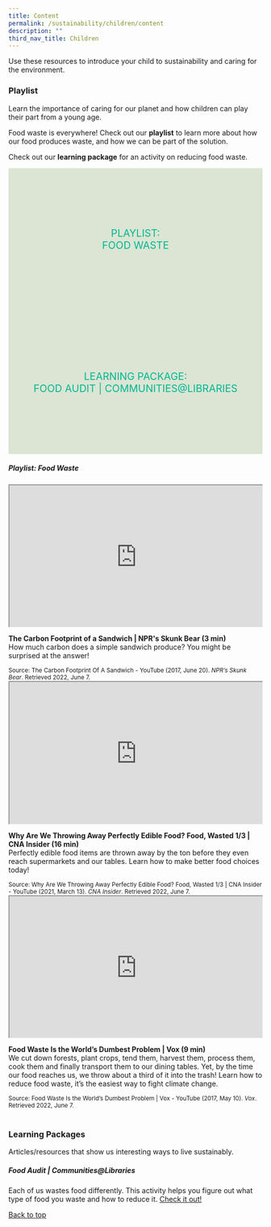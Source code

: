 ```yaml
---
title: Content
permalink: /sustainability/children/content
description: ""
third_nav_title: Children
---
```

<style type="text/css">
/* Links */
.content a { color: #322987; }
.content a:focus,
.content a:hover { color: #28216c; }

/* Button Outline */
.bp-button { padding-left: 1.5rem; padding-right: 1.5rem; }
.bp-button.is-primary-outline { border: 1px solid #322987; color: #322987; background-color: transparent; text-decoration: none; }
.bp-button.is-primary-outline:focus,
.bp-button.is-primary-outline:hover { border: 1px solid #322987; color: #cff2e8; background-color: #322987; text-decoration: none; }

/* Responsive Iframe */
.responsive-iframe { position: absolute; top: 0; left: 0; bottom: 0; right: 0; width: 100%; height: 100%; }
.responsive-iframe-container { position: relative; overflow: hidden; width: 100%; }
.responsive-iframe-container.ratio-16by9 { padding-top: 56.25%; }
.responsive-iframe-container.ratio-4by3 { padding-top: 75%; }
.responsive-iframe-container.ratio-3by2 { padding-top: 66.66%; }
.responsive-iframe-container.ratio-1by1 { padding-top: 100%; }

/* Click Box */
.clickbox { display: block; position: relative; width: 100%; padding-bottom: 56.25%; background-color: transparent; }
.clickbox span { padding: .5rem; }
.clickbox a { position: absolute; display: flex; width: 100%; height: 100%; align-items: center; justify-content: center; font-size: 1.25rem; text-align: center; text-decoration: none; text-transform: uppercase; }
.clickbox a:focus,
.clickbox a:hover { text-decoration: none; }

/* Mint Jade */
.clickbox.is-mint-jade { background-color: #dce5d3; color: #00b794; }
.clickbox.is-mint-jade a { color: #00b794; }
.clickbox.is-mint-jade a:focus,
.clickbox.is-mint-jade a:hover { background-color: #00b794; color: #dce5d3; }	
</style>

Use these resources to introduce your child to sustainability and caring for the environment.

<h3><b>Playlist</b></h3>
Learn the importance of caring for our planet and how children can play their part from a young age.

Food waste is everywhere! Check out our **playlist** to learn more about how our food produces waste, and how we can be part of the solution.

Check out our **learning package** for an activity on reducing food waste.

<div class="row is-multiline">
  <div class="col is-one-half">
    <div class="clickbox is-mint-jade">
      <a href="#playlist-foodwaste">
        <span>Playlist:<br>Food Waste</span>
      </a>
    </div>
  </div>
  <div class="col is-one-half">
    <div class="clickbox is-mint-jade">
      <a href="#lp-foodaudit">
        <span>Learning Package:<br>Food Audit | Communities@Libraries</span>
      </a>
    </div>
  </div>
  </div>


<h5 class="margin--bottom--lg" id="playlist-foodwaste"><b>Playlist: Food Waste</b></h5>

<div class="row is-multiline margin--bottom--lg">
  <div class="col is-two-fifths">
    <div class="responsive-iframe-container ratio-16by9">
      <iframe src="https://www.youtube.com/embed/jRQEi-C5GDg" class="responsive-iframe"></iframe>
    </div>
  </div>
  <div class="col is-three-fifths">
    <p><b class="has-text-indigo">The Carbon Footprint of a Sandwich | NPR's Skunk Bear (3 min) </b><br>
How much carbon does a simple sandwich produce? You might be surprised at the answer!</p>
   <small>Source: The Carbon Footprint Of A Sandwich - YouTube (2017, June 20). <i>NPR’s Skunk Bear</i>. Retrieved 2022, June 7.</small>
  </div>
</div>

<div class="row is-multiline margin--bottom--lg">
  <div class="col is-two-fifths">
    <div class="responsive-iframe-container ratio-16by9">
      <iframe src="https://www.youtube.com/embed/cKjnKcCKve8" class="responsive-iframe"></iframe>
    </div>
  </div>
  <div class="col is-three-fifths">
<p><b class="has-text-indigo">Why Are We Throwing Away Perfectly Edible Food? Food, Wasted 1/3 | CNA Insider (16 min)</b><br>
Perfectly edible food items are thrown away by the ton before they even reach supermarkets and our tables. Learn how to make better food choices today!</p>
    <small>Source: Why Are We Throwing Away Perfectly Edible Food? Food, Wasted 1/3 | CNA Insider - YouTube (2021, March 13). <i>CNA Insider</i>. Retrieved 2022, June 7.</small>
  </div>
</div>

<div class="row is-multiline">
  <div class="col is-two-fifths">
    <div class="responsive-iframe-container ratio-16by9">
      <iframe src="https://www.youtube.com/embed/6RlxySFrkIM" class="responsive-iframe"></iframe>
    </div>
  </div>
  <div class="col is-three-fifths">
    <p><b class="has-text-indigo">Food Waste Is the World’s Dumbest Problem | Vox (9 min)</b><br>
We cut down forests, plant crops, tend them, harvest them, process them, cook them and finally transport them to our dining tables. Yet, by the time our food reaches us, we throw about a third of it into the trash! Learn how to reduce food waste, it’s the easiest way to fight climate change.</p>
    <small>Source: Food Waste Is the World’s Dumbest Problem | Vox - YouTube (2017, May 10). <i>Vox</i>. Retrieved 2022, June 7.</small>
  </div>
</div>
<br>


<h3 class="margin--bottom--lg" id="lp-foodaudit"><b>Learning Packages</b></h3>
Articles/resources that show us interesting ways to live sustainably.

<h5><b>Food Audit | Communities@Libraries</b></h5>

Each of us wastes food differently. This activity helps you figure out what type of food you waste and how to reduce it. <a target="_blank" href="https://go.gov.sg/nlb-foodaudit">Check it out!</a>

<p class="has-text-right margin--top--xl"><a href="#main-content">Back to top</a></p>